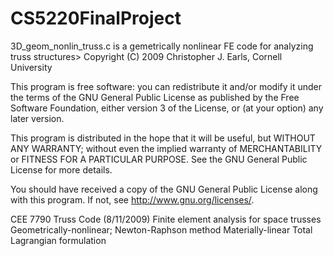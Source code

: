 # CS5220FinalProject
3D_geom_nonlin_truss.c is a gemetrically nonlinear FE code for analyzing truss structures>
 Copyright (C) 2009  Christopher J. Earls, Cornell University
 
 This program is free software: you can redistribute it and/or modify
 it under the terms of the GNU General Public License as published by
 the Free Software Foundation, either version 3 of the License, or
 (at your option) any later version.
 
 This program is distributed in the hope that it will be useful,
 but WITHOUT ANY WARRANTY; without even the implied warranty of
 MERCHANTABILITY or FITNESS FOR A PARTICULAR PURPOSE.  See the
 GNU General Public License for more details.
 
 You should have received a copy of the GNU General Public License
 along with this program.  If not, see <http://www.gnu.org/licenses/>.
 
CEE 7790 Truss Code (8/11/2009)
Finite element analysis for space trusses
Geometrically-nonlinear; Newton-Raphson method
Materially-linear
Total Lagrangian formulation
